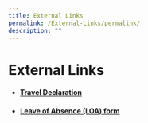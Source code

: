 ```yaml
---
title: External Links
permalink: /External-Links/permalink/
description: ""
---
```

# External Links

* ####  [Travel Declaration](/community-involvement/Parents-and-Students/Parents-and-Students/permalink/)

* #### [Leave of Absence (LOA) form](https://form.gov.sg/#!/60c6e49ce8d356001135a4a2)